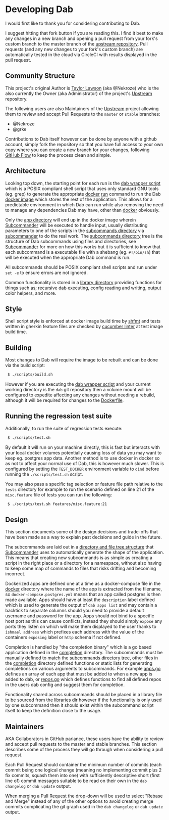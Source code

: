 # Developing Dab

I would first like to thank you for considering contributing to Dab.

I suggest hitting that fork button if you are reading this. I find it best to make any changes in a new branch and opening a pull request from your fork's custom branch to the master branch of the [upstream repository][3]. Pull requests (and any new changes to your fork's custom branch) are automatically tested in the cloud via CircleCI with results displayed in the pull request.

## Community Structure

This project's original Author is [Taylor Lawson][7] (aka @Nekroze) who is the also currently the Owner (aka Administrator) of the project's [Upstream][8] repository.

The following users are also Maintainers of the [Upstream][8] project allowing them to review and accept Pull Requests to the `master` or `stable` branches:
- @Nekroze
- @grke

Contributions to Dab itself however can be done by anyone with a github account, simply fork the repository so that you have full access to your own copy where you can create a new branch for your changes, following [GitHub Flow][9] to keep the process clean and simple.

## Architecture

Looking top down, the starting point for each run is the [dab wrapper script](./dab) which is a POSIX compliant shell script that uses only standard GNU tools (eg. grep) to generate the appropriate [docker][1] [run][2] command to run the Dab [docker image][3] which stores the rest of the application. This allows for a predictable environment in which Dab can run while also removing the need to manage any dependencies Dab may have, other than [docker][1] obviously.

Only the [app directory](./app) will end up in the docker image wherein [Subcommander][6] will be executed to handle input, usually distributing parameters to one of the scripts in the [subcommands directory](./app/subcommands/) via [subcommander](./app/subcommander.sh) to do the real work. The [subcommands directory](./app/subcommands/) tree is the structure of Dab subcommands using files and directories, see [Subcommander][6] for more on how this works but it is sufficient to know that each subcommand is a executable file with a shebang (eg. `#!/bin/sh`) that will be executed when the appropriate Dab command is run. 

All subcommands should be POSIX compliant shell scripts and run under `set -e` to ensure errors are not ignored.

Common functionality is stored in a [library directory](./app/lib) providing functions for things such as; recursive dab executing, config reading and writing, output color helpers, and more.

## Style

Shell script style is enforced at docker image build time by [shfmt][4] and tests written in gherkin feature files are checked by [cucumber linter][5] at test image build time.

## Building

Most changes to Dab will require the image to be rebuilt and can be done via the build script:

```bash
 $ ./scripts/build.sh
```

However if you are executing the [dab wrapper script](./dab) and your current working directory is the `dab` git repository then a volume mount will be configured to expedite affecting any changes without needing a rebuild, although it will be required for changes to the [Dockerfile](./Dockerfile).

## Running the regression test suite

Additionally, to run the suite of regression tests execute:

```bash
 $ ./scripts/test.sh
```

By default it will run on your machine directly, this is fast but interacts with your local docker volumes potentially causing loss of data you may want to keep eg. postgres app data. Another method is to use docker in docker so as not to affect your normal use of Dab, this is however much slower. This is configured by setting the `TEST_DOCKER` environment variable to `dind` before running the `./scripts/test.sh` script.

You may also pass a specific tag selection or feature file path relative to the `tests` directory for example to run the scenario defined on line 21 of the `misc.feature` file of tests you can run the following:

```bash
 $ ./scripts/test.sh features/misc.feature:21
```

## Design

This section documents some of the design decisions and trade-offs that have been made as a way to explain past decisions and guide in the future.

The subcommands are laid out in a [directory and file tree structure](app/subcommands) that [Subcommander][6] uses to automatically generate the shape of the application. This means that creating new subcommands is as simple as creating a script in the right place or a directory for a namespace, without also having to keep some map of commands to files that risks drifting and becoming incorrect.

Dockerized apps are defined one at a time as a docker-compose file in the [docker](app/docker) directory where the name of the app is extracted from the filename, so `docker-compose.postgres.yml` means that an app called postgres is then made available. Apps should have at least the `description` label defined which is used to generate the output of `dab apps list` and may contain a backtick to separate columns should you need to provide a default username and password for the app. Apps should not bind to a specific host port as this can cause conflicts, instead they should simply `expose` any ports they listen on which will make them displayed to the user thanks to `ishmael address` which prefixes each address with the value of the containers `exposing` label or `http` schema if not defined.

Completion is handled by "the completion binary" which is a go based application defined in the [completion](completion) directory. The subcommands must be manually defined to match the [subcommands directory tree](app/subcommands), other files in the [completion](completion) directory defined functions or static lists for generating completions on various arguments to subcommands. For example [apps.go](completion/apps.go) defines an array of each app that must be added to when a new app is added to dab, or [repos.go](completion/repos.go) which defines functions to find all defined repos in the users dab config and suggest them for completion.

Functionality shared across subcommands should be placed in a library file to be sourced from the [libraries dir](app/lib) however if the functionality is only used by one subcommand then it should exist within the subcommand script itself to keep the definition close to the usage.

## Maintainers

AKA Collaborators in GitHub parlance, these users have the ability to review and accept pull requests to the master and stable branches. This section describes some of the process they will go through when considering a pull request.

Each Pull Request should container the minimum number of commits (each commit being one logical change (meaning no implementing commit plus 2 fix commits, squash them into one) with sufficiently descriptive short (first line of) commit messages suitable to be read on their own in the `dab changelog` or `dab update` output.

When merging a Pull Request the drop-down will be used to select "Rebase and Merge" instead of any of the other options to avoid creating merge commits complicating the git graph used in the `dab changelog` or `dab update` output.

[1]: https://docker.com
[2]: https://docs.docker.com/engine/reference/run
[3]: https://hub.docker.com/r/nekroze/dab
[4]: https://github.com/mvdan/sh
[5]: https://github.com/charlierudolph/cucumber_lint
[6]: https://github.com/Nekroze/subcommander
[7]: https://keybase.io/nekroze
[8]: https://github.com/Nekroze/dab
[9]: https://guides.github.com/introduction/flow/
